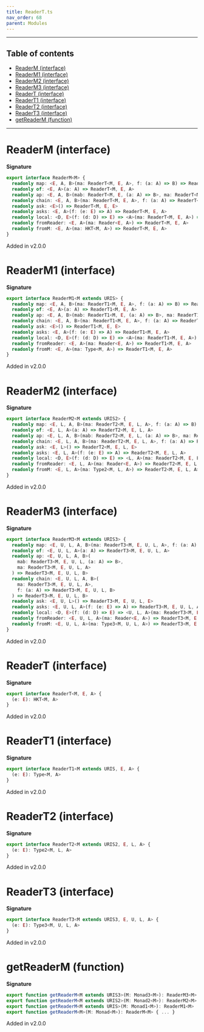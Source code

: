 ```yaml
---
title: ReaderT.ts
nav_order: 68
parent: Modules
---
```


---

<h2 class="text-delta">Table of contents</h2>

- [ReaderM (interface)](#readerm-interface)
- [ReaderM1 (interface)](#readerm1-interface)
- [ReaderM2 (interface)](#readerm2-interface)
- [ReaderM3 (interface)](#readerm3-interface)
- [ReaderT (interface)](#readert-interface)
- [ReaderT1 (interface)](#readert1-interface)
- [ReaderT2 (interface)](#readert2-interface)
- [ReaderT3 (interface)](#readert3-interface)
- [getReaderM (function)](#getreaderm-function)

---

# ReaderM (interface)

**Signature**

```ts
export interface ReaderM<M> {
  readonly map: <E, A, B>(ma: ReaderT<M, E, A>, f: (a: A) => B) => ReaderT<M, E, B>
  readonly of: <E, A>(a: A) => ReaderT<M, E, A>
  readonly ap: <E, A, B>(mab: ReaderT<M, E, (a: A) => B>, ma: ReaderT<M, E, A>) => ReaderT<M, E, B>
  readonly chain: <E, A, B>(ma: ReaderT<M, E, A>, f: (a: A) => ReaderT<M, E, B>) => ReaderT<M, E, B>
  readonly ask: <E>() => ReaderT<M, E, E>
  readonly asks: <E, A>(f: (e: E) => A) => ReaderT<M, E, A>
  readonly local: <D, E>(f: (d: D) => E) => <A>(ma: ReaderT<M, E, A>) => ReaderT<M, D, A>
  readonly fromReader: <E, A>(ma: Reader<E, A>) => ReaderT<M, E, A>
  readonly fromM: <E, A>(ma: HKT<M, A>) => ReaderT<M, E, A>
}
```

Added in v2.0.0

# ReaderM1 (interface)

**Signature**

```ts
export interface ReaderM1<M extends URIS> {
  readonly map: <E, A, B>(ma: ReaderT1<M, E, A>, f: (a: A) => B) => ReaderT1<M, E, B>
  readonly of: <E, A>(a: A) => ReaderT1<M, E, A>
  readonly ap: <E, A, B>(mab: ReaderT1<M, E, (a: A) => B>, ma: ReaderT1<M, E, A>) => ReaderT1<M, E, B>
  readonly chain: <E, A, B>(ma: ReaderT1<M, E, A>, f: (a: A) => ReaderT1<M, E, B>) => ReaderT1<M, E, B>
  readonly ask: <E>() => ReaderT1<M, E, E>
  readonly asks: <E, A>(f: (e: E) => A) => ReaderT1<M, E, A>
  readonly local: <D, E>(f: (d: D) => E) => <A>(ma: ReaderT1<M, E, A>) => ReaderT1<M, D, A>
  readonly fromReader: <E, A>(ma: Reader<E, A>) => ReaderT1<M, E, A>
  readonly fromM: <E, A>(ma: Type<M, A>) => ReaderT1<M, E, A>
}
```

Added in v2.0.0

# ReaderM2 (interface)

**Signature**

```ts
export interface ReaderM2<M extends URIS2> {
  readonly map: <E, L, A, B>(ma: ReaderT2<M, E, L, A>, f: (a: A) => B) => ReaderT2<M, E, L, B>
  readonly of: <E, L, A>(a: A) => ReaderT2<M, E, L, A>
  readonly ap: <E, L, A, B>(mab: ReaderT2<M, E, L, (a: A) => B>, ma: ReaderT2<M, E, L, A>) => ReaderT2<M, E, L, B>
  readonly chain: <E, L, A, B>(ma: ReaderT2<M, E, L, A>, f: (a: A) => ReaderT2<M, E, L, B>) => ReaderT2<M, E, L, B>
  readonly ask: <E, L>() => ReaderT2<M, E, L, E>
  readonly asks: <E, L, A>(f: (e: E) => A) => ReaderT2<M, E, L, A>
  readonly local: <D, E>(f: (d: D) => E) => <L, A>(ma: ReaderT2<M, E, L, A>) => ReaderT2<M, D, L, A>
  readonly fromReader: <E, L, A>(ma: Reader<E, A>) => ReaderT2<M, E, L, A>
  readonly fromM: <E, L, A>(ma: Type2<M, L, A>) => ReaderT2<M, E, L, A>
}
```

Added in v2.0.0

# ReaderM3 (interface)

**Signature**

```ts
export interface ReaderM3<M extends URIS3> {
  readonly map: <E, U, L, A, B>(ma: ReaderT3<M, E, U, L, A>, f: (a: A) => B) => ReaderT3<M, E, U, L, B>
  readonly of: <E, U, L, A>(a: A) => ReaderT3<M, E, U, L, A>
  readonly ap: <E, U, L, A, B>(
    mab: ReaderT3<M, E, U, L, (a: A) => B>,
    ma: ReaderT3<M, E, U, L, A>
  ) => ReaderT3<M, E, U, L, B>
  readonly chain: <E, U, L, A, B>(
    ma: ReaderT3<M, E, U, L, A>,
    f: (a: A) => ReaderT3<M, E, U, L, B>
  ) => ReaderT3<M, E, U, L, B>
  readonly ask: <E, U, L>() => ReaderT3<M, E, U, L, E>
  readonly asks: <E, U, L, A>(f: (e: E) => A) => ReaderT3<M, E, U, L, A>
  readonly local: <D, E>(f: (d: D) => E) => <U, L, A>(ma: ReaderT3<M, E, U, L, A>) => ReaderT3<M, D, U, L, A>
  readonly fromReader: <E, U, L, A>(ma: Reader<E, A>) => ReaderT3<M, E, U, L, A>
  readonly fromM: <E, U, L, A>(ma: Type3<M, U, L, A>) => ReaderT3<M, E, U, L, A>
}
```

Added in v2.0.0

# ReaderT (interface)

**Signature**

```ts
export interface ReaderT<M, E, A> {
  (e: E): HKT<M, A>
}
```

Added in v2.0.0

# ReaderT1 (interface)

**Signature**

```ts
export interface ReaderT1<M extends URIS, E, A> {
  (e: E): Type<M, A>
}
```

Added in v2.0.0

# ReaderT2 (interface)

**Signature**

```ts
export interface ReaderT2<M extends URIS2, E, L, A> {
  (e: E): Type2<M, L, A>
}
```

Added in v2.0.0

# ReaderT3 (interface)

**Signature**

```ts
export interface ReaderT3<M extends URIS3, E, U, L, A> {
  (e: E): Type3<M, U, L, A>
}
```

Added in v2.0.0

# getReaderM (function)

**Signature**

```ts
export function getReaderM<M extends URIS3>(M: Monad3<M>): ReaderM3<M>
export function getReaderM<M extends URIS2>(M: Monad2<M>): ReaderM2<M>
export function getReaderM<M extends URIS>(M: Monad1<M>): ReaderM1<M>
export function getReaderM<M>(M: Monad<M>): ReaderM<M> { ... }
```

Added in v2.0.0
